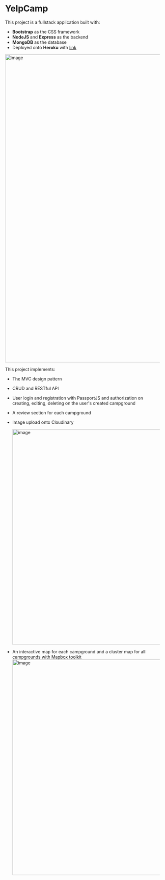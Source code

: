 # YelpCamp

This project is a fullstack application built with:
- **Bootstrap** as the CSS framework
- **NodeJS** and **Express** as the backend
- **MongoDB** as the database
- Deployed onto **Heroku** with [link](https://arcane-taiga-38127.herokuapp.com/)

<img width="1000" alt="image" src="https://user-images.githubusercontent.com/107158772/179121210-712923fe-ba97-4670-abbb-8f577dc97f45.png">

This project implements:
- The MVC design pattern
- CRUD and RESTful API
- User login and registration with PassportJS and authorization on creating, editing, deleting on the user's created campground
- A review section for each campground
- Image upload onto Cloudinary
  
  <img width="700" alt="image" src="https://user-images.githubusercontent.com/107158772/179123620-6ad9c535-b2f3-4215-ad07-bfbe252443b6.png">
- An interactive map for each campground and a cluster map for all campgrounds with Mapbox toolkit 
  <img width="700" alt="image" src="https://user-images.githubusercontent.com/107158772/179123407-6d5cb47a-7b49-426c-8c09-9a3a6a04730a.png">


